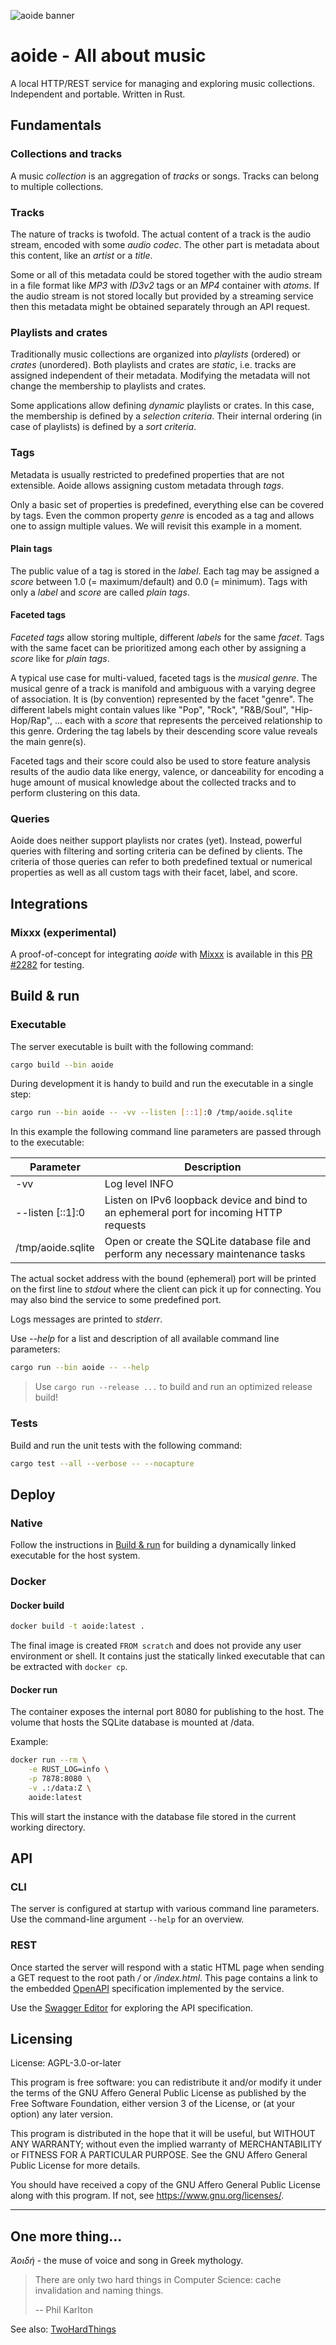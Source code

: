 ![aoide banner](resources/aoide_banner_1500x500.png)

# aoide - All about music

A local HTTP/REST service for managing and exploring music collections. Independent and portable. Written in Rust.

## Fundamentals

### Collections and tracks

A music _collection_ is an aggregation of _tracks_ or songs. Tracks can
belong to multiple collections.

### Tracks

The nature of tracks is twofold. The actual content of a track is the
audio stream, encoded with some _audio codec_. The other part is metadata
about this content, like an _artist_ or a _title_.

Some or all of this metadata could be stored together with the audio stream
in a file format like _MP3_ with _ID3v2_ tags or an _MP4_ container with
_atoms_. If the audio stream is not stored locally but provided by a streaming
service then this metadata might be obtained separately through an API
request.

### Playlists and crates

Traditionally music collections are organized into _playlists_ (ordered) or
_crates_ (unordered). Both playlists and crates are _static_, i.e. tracks
are assigned independent of their metadata. Modifying the metadata will not
change the membership to playlists and crates.

Some applications allow defining _dynamic_ playlists or crates. In this
case, the membership is defined by a _selection criteria_. Their internal
ordering (in case of playlists) is defined by a _sort criteria_.

### Tags

Metadata is usually restricted to predefined properties that are not
extensible. Aoide allows assigning custom metadata through _tags_.

Only a basic set of properties is predefined, everything else can be
covered by tags. Even the common property _genre_ is encoded as a tag
and allows one to assign multiple values. We will revisit this example in
a moment.

#### Plain tags

The public value of a tag is stored in the _label_. Each tag may be
assigned a _score_ between 1.0 (= maximum/default) and 0.0 (= minimum).
Tags with only a _label_ and _score_ are called _plain tags_.

#### Faceted tags

_Faceted tags_ allow storing multiple, different _labels_ for the same
_facet_. Tags with the same facet can be prioritized among each other by
assigning a _score_ like for _plain tags_.

A typical use case for multi-valued, faceted tags is the _musical genre_.
The musical genre of a track is manifold and ambiguous with a varying
degree of association. It is (by convention) represented by the facet
"genre". The different labels might contain values like "Pop", "Rock",
"R&B/Soul", "Hip-Hop/Rap", ... each with a _score_ that represents the
perceived relationship to this genre. Ordering the tag labels by their
descending score value reveals the main genre(s).

Faceted tags and their score could also be used to store feature analysis
results of the audio data like energy, valence, or danceability for
encoding a huge amount of musical knowledge about the collected tracks
and to perform clustering on this data.

### Queries

Aoide does neither support playlists nor crates (yet). Instead, powerful
queries with filtering and sorting criteria can be defined by clients.
The criteria of those queries can refer to both predefined textual or
numerical properties as well as all custom tags with their facet, label,
and score.

## Integrations

### Mixxx (experimental)

A proof-of-concept for integrating _aoide_ with [Mixxx](https://www.mixxx.org)
is available in this [PR #2282](https://github.com/mixxxdj/mixxx/pull/2282)
for testing.

## Build & run
[Build & run]: #build-and-run

### Executable

The server executable is built with the following command:

```bash
cargo build --bin aoide
```

During development it is handy to build and run the executable in a single step:

```bash
cargo run --bin aoide -- -vv --listen [::1]:0 /tmp/aoide.sqlite
```

In this example the following command line parameters are passed through to the executable:

| Parameter        | Description |
| -----------------|-------------|
|-vv               | Log level INFO |
|--listen [::1]:0  | Listen on IPv6 loopback device and bind to an ephemeral port for incoming HTTP requests |
|/tmp/aoide.sqlite | Open or create the SQLite database file and perform any necessary maintenance tasks |

The actual socket address with the bound (ephemeral) port will be printed on the first line to *stdout*
where the client can pick it up for connecting. You may also bind the service to some predefined port.

Logs messages are printed to *stderr*.

Use _--help_ for a list and description of all available command line parameters:

```bash
cargo run --bin aoide -- --help
```

> Use `cargo run --release ...` to build and run an optimized release build!

### Tests

Build and run the unit tests with the following command:

```bash
cargo test --all --verbose -- --nocapture
```

## Deploy

### Native

Follow the instructions in [Build & run](#build-and-run) for building a dynamically
linked executable for the host system.

### Docker

#### Docker build

```sh
docker build -t aoide:latest .
```

The final image is created `FROM scratch` and does not provide any user environment or shell.
It contains just the statically linked executable that can be extracted with `docker cp`.

#### Docker run

The container exposes the internal port 8080 for publishing to the host. The volume that
hosts the SQLite database is mounted at /data.

Example:

```sh
docker run --rm \
    -e RUST_LOG=info \
    -p 7878:8080 \
    -v .:/data:Z \
    aoide:latest
```

This will start the instance with the database file stored in the current working directory.

## API

### CLI

The server is configured at startup with various command line parameters. Use the command-line argument `--help` for an overview.

### REST

Once started the server will respond with a static HTML page when sending a GET request
to the root path _/_ or _/index.html_. This page contains a link to the embedded
[OpenAPI](https://www.openapis.org) specification implemented by the service.

Use the [Swagger Editor](https://editor.swagger.io) for exploring the API specification.

## Licensing

License: AGPL-3.0-or-later

This program is free software: you can redistribute it and/or modify
it under the terms of the GNU Affero General Public License as
published by the Free Software Foundation, either version 3 of the
License, or (at your option) any later version.

This program is distributed in the hope that it will be useful,
but WITHOUT ANY WARRANTY; without even the implied warranty of
MERCHANTABILITY or FITNESS FOR A PARTICULAR PURPOSE.  See the
GNU Affero General Public License for more details.

You should have received a copy of the GNU Affero General Public License
along with this program.  If not, see <https://www.gnu.org/licenses/>.

---

## One more thing...

*Ἀοιδή* - the muse of voice and song in Greek mythology.

> There are only two hard things in Computer Science: cache invalidation and naming things.
>
> -- Phil Karlton

See also: [TwoHardThings](https://martinfowler.com/bliki/TwoHardThings.html)

